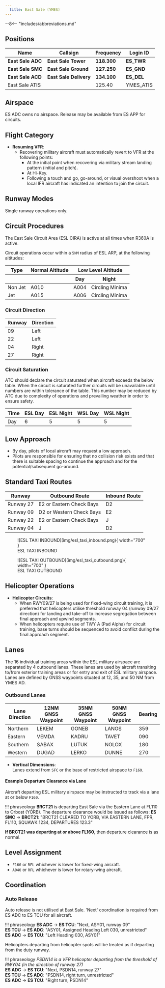 ```yaml
---
  title: East Sale (YMES)
---
```


--8<-- "includes/abbreviations.md"

## Positions

| Name               | Callsign           | Frequency        | Login ID             |
| ------------------ | --------------     | ---------------- | -----------------------------|
| **East Sale ADC**      | **East Sale Tower**    | **118.300**          | **ES_TWR**                       |
| **East Sale SMC**      | **East Sale Ground**   | **127.250**          | **ES_GND**                       |
| **East Sale ACD**      | **East Sale Delivery** | **134.100**          | **ES_DEL**                       |
| East Sale ATIS     |                    | 125.40           | YMES_ATIS                    |

## Airspace
ES ADC owns no airspace. Release may be available from ES APP for circuits.

## Flight Category
- **Resuming VFR**:
  - Recovering military aircraft must automatically revert to VFR at the following points:
    - At the initial point when recovering via military stream landing pattern (initial and pitch).
    - At Hi-Key.
    - Following a touch and go, go-around, or visual overshoot when a local IFR aircraft has indicated an intention to join the circuit.

## Runway Modes
Single runway operations only.

## Circuit Procedures

The East Sale Circuit Area (ESL CIRA) is active at all times when R360A is active.

Circuit operations occur within a `5NM` radius of ESL ARP, at the following altitudes:

<table>
  <thead>
    <tr>
      <th>Type</th>
      <th>Normal Altitude</th>
      <th colspan="2">Low Level Altitude</th>
    </tr>
    <tr>
      <th></th>
      <th></th>
      <th>Day</th>
      <th>Night</th>
    </tr>
  </thead>
  <tbody>
    <tr>
      <td>Non Jet</td>
      <td>A010</td>
      <td>A004</td>
      <td>Circling Minima</td>
    </tr>
    <tr>
      <td>Jet</td>
      <td>A015</td>
      <td>A006</td>
      <td>Circling Minima</td>
    </tr>
  </tbody>
</table>

### Circuit Direction
| Runway | Direction |
| ------ | ----------|
| 09     | Left      |
| 22     | Left      |
| 04     | Right     |
| 27     | Right     |

### Circuit Saturation
ATC should declare the circuit saturated when aircraft exceeds the below table.
When the circuit is saturated further circuits will be unavailable until numbers are within tolerance of the table.
This number may be reduced by ATC due to complexity of operations and prevailing weather in order to ensure safety.

| Time   | ESL Day | ESL Night | WSL Day | WSL Night |
| ------ | ------- | --------- | ------- | --------- |
| Day    | 6       | 5         | 5       | 5         |

## Low Approach
- By day, pilots of local aircraft may request a low approach.
- Pilots are responsible for ensuring that no collision risk exists and that there is suitable spacing to continue the approach and for the potential/subsequent go-around.

## Standard Taxi Routes
| Runway     | Outbound Route                   | Inbound Route                   |
| ---------- | -------------------------------- | --------------------------------|
| Runway 27  | E2 or Eastern Check Bays         | D2                              |
| Runway 09  | D2 or Western Check Bays         | E2                              |
| Runway 22  | E2 or Eastern Check Bays         | J                               |
| Runway 04  | J                                | D2                              |

<figure markdown>
![ESL TAXI INBOUND](img/esl_taxi_inbound.png){ width="700" }
<figcaption>ESL TAXI INBOUND</figcaption>
</figure>

<figure markdown>
![ESL TAXI OUTBOUND](img/esl_taxi_outbound.png){ width="700" }
<figcaption>ESL TAXI OUTBOUND</figcaption>
</figure>

## Helicopter Operations
- **Helicopter Circuits**:  
  - When RWY09/27 is being used for fixed-wing circuit training, it is preferred that helicopters utilise threshold runway 04 (runway 09/27 direction) for landing and take-off to increase segregation between final approach and upwind segments.
  - When helicopters require use of TWY A (Pad Alpha) for circuit training, base turns should be sequenced to avoid conflict during the final approach segment.

## Lanes
The 16 individual training areas within the ESL military airspace are separated by 4 outbound lanes.
These lanes are used by aircraft transiting to/from exterior training areas or for entry and exit of ESL military airspace.
Lanes are defined by GNSS waypoints situated at 12, 35, and 50 NM from YMES AD.

### Outbound Lanes

| Lane Direction | 12NM GNSS Waypoint | 35NM GNSS Waypoint | 50NM GNSS Waypoint | Bearing |
| -------------- | ------------------ | ------------------ | ------------------ | ------- |
| Northern       | LEKEM              | GONEB              | LANOS              | 359     |
| Eastern        | VEMDA              | KADRU              | TAVET              | 090     |
| Southern       | SABAX              | LUTUK              | NOLOX              | 180     |
| Western        | DUGAD              | LERKO              | DUNNE              | 270     |

- **Vertical Dimensions**:  
  Lanes extend from `SFC` or the base of restricted airspace to `F160`.

#### Example Departure Clearance via Lane

Aircraft departing ESL military airspace may be instructed to track via a lane at or below `F160`.

!!! phraseology
    **BRCT21** is departing East Sale via the Eastern Lane at FL110 to Orbost (YORB). The departure clearance would be issued as follows:
    **ES SMC** -> **BRCT21**: "BRCT21 CLEARED TO YORB, VIA EASTERN LANE, FPR, FL110, SQUAWK 1234, DEPARTURES 123.3"

**If BRCT21 was departing at or above FL160**, then departure clearance is as normal.

## Level Assignment
- `F160` or `RFL` whichever is lower for fixed-wing aircraft.
- `A040` or `RFL` whichever is lower for rotary-wing aircraft.

## Coordination

### Auto Release
Auto release is not utilised at East Sale. 'Next' coordination is required from ES ADC to ES TCU for all aircraft.

!!! phraseology
    <span class="hotline">**ES ADC** -> **ES TCU**</span>: "Next, ASY01, runway 09"  
    <span class="hotline">**ES TCU** -> **ES ADC**</span>: "ASY01, Assigned Heading Left 030, unrestricted"  
    <span class="hotline">**ES ADC** -> **ES TCU**</span>: "Left Heading 030, ASY01" 

Helicopters departing from helicopter spots will be treated as if departing from the duty runway.

!!! phraseology
    *PSDN14 is a VFR helicopter departing from the threshold of RWY04 (in the direction of runway 27)*  
    <span class="hotline">**ES ADC** -> **ES TCU**</span>: "Next, PSDN14, runway 27"  
    <span class="hotline">**ES TCU** -> **ES ADC**</span>: "PSDN14, right turn, unrestricted"  
    <span class="hotline">**ES ADC** -> **ES TCU**</span>: "Right turn, PSDN14" 
